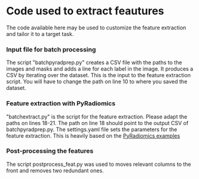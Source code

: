 # Code used to extract feautures

The code available here may be used to customize the feature extraction and tailor it to a target task.

### Input file for batch processing
The script "batchpyradprep.py" creates a CSV file with the paths to the images and masks and adds a line for each label in the image. It produces a CSV by iterating over the dataset. This is the input to the feature extraction script. You will have to change the path on line 10 to where you saved the dataset.

### Feature extraction with PyRadiomics
"batchextract.py" is the script for the feature extraction. Please adapt the paths on lines 18-21. The path on line 18 should point to the output CSV of batchpyradprep.py. The settings.yaml file sets the parameters for the feature extraction. This is heavily based on the [PyRadiomics examples](https://github.com/AIM-Harvard/pyradiomics/tree/master/examples)

### Post-processing the features
The script postprocess_feat.py was used to moves relevant columns to the front and removes two redundant ones.
